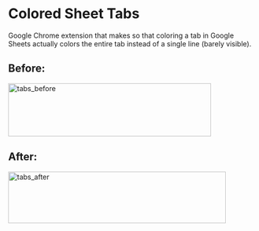 # Colored Sheet Tabs

Google Chrome extension that makes so that coloring a tab in Google Sheets actually colors the entire tab instead of a single line (barely visible).

## Before:

<img width="412" height="108" alt="tabs_before" src="https://github.com/user-attachments/assets/bf266289-a1e5-4578-9173-2018d6cdd09b" />

## After:

<img width="442" height="105" alt="tabs_after" src="https://github.com/user-attachments/assets/c3b1a030-92f1-4e04-8bb7-10025cdbe173" />
